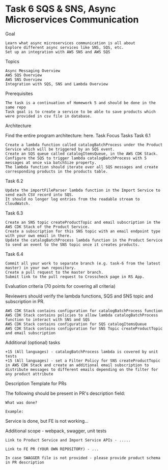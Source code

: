 # Task 6 SQS & SNS, Async Microservices Communication
Goal

    Learn what async microservices communication is all about
    Explore different async services like SNS, SQS, etc.
    Set up an integration with AWS SNS and AWS SQS

Topics

    Async Messaging Overview
    AWS SQS Overview
    AWS SNS Overview
    Integration with SQS, SNS and Lambda Overview

Prerequisites

    The task is a continuation of Homework 5 and should be done in the same repo
    Task goal is to create a service to be able to save products which were provided in csv file in database.

Architecture

Find the entire program architecture: here.
Task Focus
Tasks
Task 6.1

    Create a lambda function called catalogBatchProcess under the Product Service which will be triggered by an SQS event.
    Create an SQS queue called catalogItemsQueue, in the AWS CDK Stack.
    Configure the SQS to trigger lambda catalogBatchProcess with 5 messages at once via batchSize property.
    The lambda function should iterate over all SQS messages and create corresponding products in the products table.

Task 6.2

    Update the importFileParser lambda function in the Import Service to send each CSV record into SQS.
    It should no longer log entries from the readable stream to CloudWatch.

Task 6.3

    Create an SNS topic createProductTopic and email subscription in the AWS CDK Stack of the Product Service.
    Create a subscription for this SNS topic with an email endpoint type with your own email in there.
    Update the catalogBatchProcess lambda function in the Product Service to send an event to the SNS topic once it creates products.

Task 6.4

    Commit all your work to separate branch (e.g. task-6 from the latest master) in your own repository.
    Create a pull request to the master branch.
    Submit link to the pull request to Crosscheck page in RS App.

Evaluation criteria (70 points for covering all criteria)

Reviewers should verify the lambda functions, SQS and SNS topic and subscription in PR.

    AWS CDK Stack contains configuration for catalogBatchProcess function
    AWS CDK Stack contains policies to allow lambda catalogBatchProcess function to interact with SNS and SQS
    AWS CDK Stack contains configuration for SQS catalogItemsQueue
    AWS CDK Stack contains configuration for SNS Topic createProductTopic and email subscription

Additional (optional) tasks

    +15 (All languages) - catalogBatchProcess lambda is covered by unit tests
    +15 (All languages) - set a Filter Policy for SNS createProductTopic in AWS CDK Stack and create an additional email subscription to distribute messages to different emails depending on the filter for any product attribute

Description Template for PRs

The following should be present in PR's description field:

    What was done?

    Example:

Service is done, but FE is not working...

Additional scope - webpack, swagger, unit tests

    Link to Product Service and Import Service APIs - .....

    Link to FE PR (YOUR OWN REPOSITORY) - ...

    In case SWAGGER file is not provided - please provide product schema in PR description
